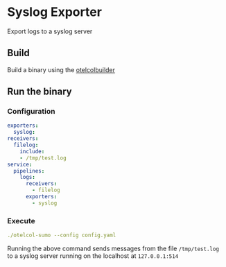 # Syslog Exporter

Export logs to a syslog server

## Build

Build a binary using the [otelcolbuilder](../../../otelcolbuilder)

## Run the binary

### Configuration

```yaml
exporters:
  syslog:
receivers:
  filelog:
    include:
    - /tmp/test.log
service:
  pipelines:
    logs:
      receivers: 
        - filelog
      exporters:
        - syslog
```

### Execute

```yaml
./otelcol-sumo --config config.yaml
```

Running the above command sends messages from the file `/tmp/test.log` to a syslog server running on the localhost at `127.0.0.1:514`
